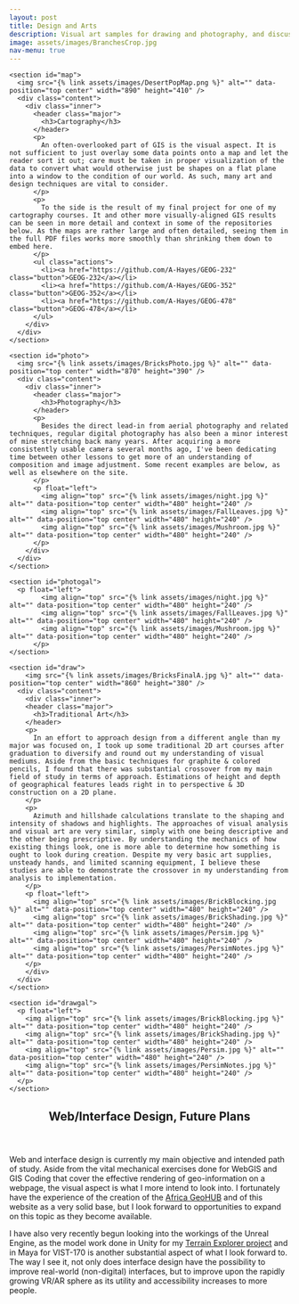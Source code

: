 ```yaml
---
layout: post
title: Design and Arts
description: Visual art samples for drawing and photography, and discussions on experience in other mediums.
image: assets/images/BranchesCrop.jpg
nav-menu: true
---
```


<style>
	img {
    max-width: 100%;
    object-fit: contain;
	}
</style>

<div id="main">

  <section id="items" class="spotlights">
  
    <section id="map">
      <img src="{% link assets/images/DesertPopMap.png %}" alt="" data-position="top center" width="890" height="410" />
      <div class="content">
        <div class="inner">
          <header class="major">
            <h3>Cartography</h3>
          </header>
          <p>
            An often-overlooked part of GIS is the visual aspect. It is not sufficient to just overlay some data points onto a map and let the reader sort it out; care must be taken in proper visualization of the data to convert what would otherwise just be shapes on a flat plane into a window to the condition of our world. As such, many art and design techniques are vital to consider. 
          </p>
          <p>
            To the side is the result of my final project for one of my cartography courses. It and other more visually-aligned GIS results can be seen in more detail and context in some of the repositories below. As the maps are rather large and often detailed, seeing them in the full PDF files works more smoothly than shrinking them down to embed here. 
          </p>
          <ul class="actions">
            <li><a href="https://github.com/A-Hayes/GEOG-232" class="button">GEOG-232</a></li>
            <li><a href="https://github.com/A-Hayes/GEOG-352" class="button">GEOG-352</a></li>
            <li><a href="https://github.com/A-Hayes/GEOG-478" class="button">GEOG-478</a></li>
          </ul>
        </div>
      </div>
    </section>
    
    <section id="photo">
      <img src="{% link assets/images/BricksPhoto.jpg %}" alt="" data-position="top center" width="870" height="390" />
      <div class="content">
        <div class="inner">
          <header class="major">
            <h3>Photography</h3>
          </header>
          <p>
            Besides the direct lead-in from aerial photography and related techniques, regular digital photography has also been a minor interest of mine stretching back many years. After acquiring a more consistently usable camera several months ago, I've been dedicating time between other lessons to get more of an understanding of composition and image adjustment. Some recent examples are below, as well as elsewhere on the site. 
          </p>
          <p float="left">
            <img align="top" src="{% link assets/images/night.jpg %}" alt="" data-position="top center" width="480" height="240" /> 
            <img align="top" src="{% link assets/images/FallLeaves.jpg %}" alt="" data-position="top center" width="480" height="240" /> 
            <img align="top" src="{% link assets/images/Mushroom.jpg %}" alt="" data-position="top center" width="480" height="240" />
          </p>
        </div>
      </div>
    </section>
    
    <section id="photogal">
      <p float="left">
            <img align="top" src="{% link assets/images/night.jpg %}" alt="" data-position="top center" width="480" height="240" /> 
            <img align="top" src="{% link assets/images/FallLeaves.jpg %}" alt="" data-position="top center" width="480" height="240" /> 
            <img align="top" src="{% link assets/images/Mushroom.jpg %}" alt="" data-position="top center" width="480" height="240" />
          </p>
    </section>
    
    <section id="draw">
        <img src="{% link assets/images/BricksFinalA.jpg %}" alt="" data-position="top center" width="860" height="380" />
      <div class="content">
        <div class="inner">
        <header class="major">
          <h3>Traditional Art</h3>
        </header>
        <p>
          In an effort to approach design from a different angle than my major was focused on, I took up some traditional 2D art courses after graduation to diversify and round out my understanding of visual mediums. Aside from the basic techniques for graphite & colored pencils, I found that there was substantial crossover from my main field of study in terms of approach. Estimations of height and depth of geographical features leads right in to perspective & 3D construction on a 2D plane. 
        </p>
        <p>
          Azimuth and hillshade calculations translate to the shaping and intensity of shadows and highlights. The approaches of visual analysis and visual art are very similar, simply with one being descriptive and the other being prescriptive. By understanding the mechanics of how existing things look, one is more able to determine how something is ought to look during creation. Despite my very basic art supplies, unsteady hands, and limited scanning equipment, I believe these studies are able to demonstrate the crossover in my understanding from analysis to implementation. 
        </p>
        <p float="left">
          <img align="top" src="{% link assets/images/BrickBlocking.jpg %}" alt="" data-position="top center" width="480" height="240" /> 
          <img align="top" src="{% link assets/images/BrickShading.jpg %}" alt="" data-position="top center" width="480" height="240" /> 
          <img align="top" src="{% link assets/images/Persim.jpg %}" alt="" data-position="top center" width="480" height="240" /> 
          <img align="top" src="{% link assets/images/PersimNotes.jpg %}" alt="" data-position="top center" width="480" height="240" />
        </p>
        </div>
      </div>
    </section>
    
    <section id="drawgal">
      <p float="left">
        <img align="top" src="{% link assets/images/BrickBlocking.jpg %}" alt="" data-position="top center" width="480" height="240" /> 
        <img align="top" src="{% link assets/images/BrickShading.jpg %}" alt="" data-position="top center" width="480" height="240" /> 
        <img align="top" src="{% link assets/images/Persim.jpg %}" alt="" data-position="top center" width="480" height="240" /> 
        <img align="top" src="{% link assets/images/PersimNotes.jpg %}" alt="" data-position="top center" width="480" height="240" />
      </p>
    </section>
  
  </section>
  
  <section id="webinter">
    <div class="inner">
      <header class="major">
        <h2>Web/Interface Design, Future Plans</h2>
      </header>
      <p>
        Web and interface design is currently my main objective and intended path of study. Aside from the vital mechanical exercises done for WebGIS and GIS Coding that cover the effective rendering of geo-information on a webpage, the visual aspect is what I more intend to look into. I fortunately have the experience of the creation of the <a href="https://a-hayes.github.io/GISTech.html#geohub">Africa GeoHUB</a> and of this website as a very solid base, but I look forward to opportunities to expand on this topic as they become available.
      </p>
      <p>
        I have also very recently begun looking into the workings of the Unreal Engine, as the model work done in Unity for my <a href="https://a-hayes.github.io/GISTech.html#bridge">Terrain Explorer project</a> and in Maya for VIST-170 is another substantial aspect of what I look forward to. The way I see it, not only does interface design have the possibility to improve real-world (non-digital) interfaces, but to improve upon the rapidly growing VR/AR sphere as its utility and accessibility increases to more people. 
      </p>
    </div>
  </section>
  
</div>

